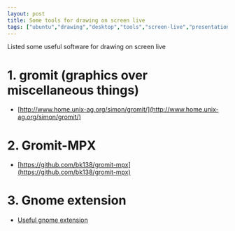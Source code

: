 ```yaml
---
layout: post
title: Some tools for drawing on screen live
tags: ["ubuntu","drawing","desktop","tools","screen-live","presentation"]
---
```

Listed some useful software for drawing on screen live

# 1. gromit (graphics over miscellaneous things)
- [http://www.home.unix-ag.org/simon/gromit/](http://www.home.unix-ag.org/simon/gromit/)

# 2. Gromit-MPX
- [https://github.com/bk138/gromit-mpx](https://github.com/bk138/gromit-mpx)

# 3. Gnome extension
- [Useful gnome extension](https://nguyenhuuhuy.github.io/blogs/useful-gnome-extensions/)
